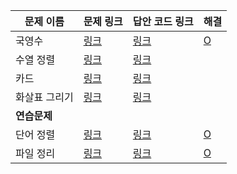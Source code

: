 |문제 이름|문제 링크|답안 코드 링크|해결|
|---|---|---|---|
|국영수|[링크](http://boj.kr/10825)|[링크](https://github.com/rhs0266/FastCampus/tree/main/%EA%B0%95%EC%9D%98%20%EC%9E%90%EB%A3%8C/02-%EC%95%8C%EA%B3%A0%EB%A6%AC%EC%A6%98/03~04-정렬/문제별%20코드/10825-국영수)|[O](https://github.com/DongwookKim0823/Algorithm/blob/master/Baekjoon%20Online%20Judge/10825.py)|
|수열 정렬|[링크](http://boj.kr/1015)|[링크](https://github.com/rhs0266/FastCampus/tree/main/%EA%B0%95%EC%9D%98%20%EC%9E%90%EB%A3%8C/02-%EC%95%8C%EA%B3%A0%EB%A6%AC%EC%A6%98/03~04-정렬/문제별%20코드/1015-수열%20정렬)||
|카드|[링크](http://boj.kr/11652)|[링크](https://github.com/rhs0266/FastCampus/tree/main/%EA%B0%95%EC%9D%98%20%EC%9E%90%EB%A3%8C/02-%EC%95%8C%EA%B3%A0%EB%A6%AC%EC%A6%98/03~04-정렬/문제별%20코드/11652-카드)||
|화살표 그리기|[링크](http://boj.kr/15970)|[링크](https://github.com/rhs0266/FastCampus/tree/main/%EA%B0%95%EC%9D%98%20%EC%9E%90%EB%A3%8C/02-%EC%95%8C%EA%B3%A0%EB%A6%AC%EC%A6%98/03~04-정렬/문제별%20코드/15970-화살표%20그리기)||
|**연습문제**|
|단어 정렬|[링크](http://boj.kr/1181)|[링크](https://github.com/rhs0266/FastCampus/tree/main/%EA%B0%95%EC%9D%98%20%EC%9E%90%EB%A3%8C/02-%EC%95%8C%EA%B3%A0%EB%A6%AC%EC%A6%98/03~04-정렬/문제별%20코드/1181-단어%20정렬)|[O](https://github.com/DongwookKim0823/Algorithm/blob/master/Baekjoon%20Online%20Judge/1181.py)|
|파일 정리|[링크](http://boj.kr/20291)|[링크](https://github.com/rhs0266/FastCampus/tree/main/%EA%B0%95%EC%9D%98%20%EC%9E%90%EB%A3%8C/02-%EC%95%8C%EA%B3%A0%EB%A6%AC%EC%A6%98/03~04-정렬/문제별%20코드/20291-파일%20정리)|[O](https://github.com/DongwookKim0823/Algorithm/blob/master/Baekjoon%20Online%20Judge/20291.py)|

